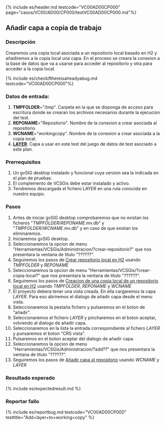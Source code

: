 
{% include es/header.md testcode="VC00AD00CP000" page="casos/VC00/AD00/CP000/testVC00AD00CP000.md"%}

## Añadir capa a copia de trabajo

### Descripción

Crearemos una copia local asociada a un repositorio local basado en H2 y añadiremos a la copia local 
una capa. En el proceso se creara la conexion a la base de datos que va a usarse para acceder al repositorio y
otra para acceder a la copia local.

{% include es/checkifthereisalreadyabug.md testcode="VC00AD00CP000"%}

### Datos de entrada:

1. **TMPFOLDER**="/tmp". Carpeta en la que se disponga de acceso para escritura donde
   se crearan los archivos necesarios durante la ejecucion del test.
4. **REPONAME**="Repositorio". Nombre de la conexion a crear asociada al repositorio.
5. **WCNAME**="workingcopy". Nombre de la conexion a crear asociada a la copia local. 
6. **[LAYER](../../data/layer.csv)**. Capa a usar en este test del juego de datos de test asociado a este plan. 

### Prerrequisitos

1. Un gvSIG desktop instalado y funcional cuya version sea la indicada en el plan de pruebas.
2. El complemento de VCSGis debe estar instalado y activo.
3. Tendremos descargada el fichero LAYER en una ruta conocida en nuestro equipo.

### Pasos

1. Antes de iniciar gvSIG desktop comprobaremos que no existan los ficheros "*TMPFOLDER*/*REPONAME*.mv.db" y
   "*TMPFOLDER*/*WCNAME*.mv.db" y en caso de que existan los eliminaremos.
2. Iniciaremos gvSIG desktop.
3. Seleccionaremos la opcion de menu "Herramientas/VCSGis/Administracion/?crear-repositorio?" que nos
   presentara la ventana de titulo "??????".
4. Seguiremos los pasos de [Crear repositorio local en H2](../../LB00/PR000_create_dbconnection/definition.md) 
   usando *TMPFOLDER* y *REPONAME*
5. Seleccionaremos la opcion de menu "Herramientas/VCSGis/?crear-copia-local?" que nos
   presentara la ventana de titulo "??????".
6. Seguiremos los pasos de [Creacion de una copia local de un repositorio local en H2](../../LB00/PR001_create_repo_h2/definition.md) 
   usando *TMPFOLDER*, *REPONAME* y *WCNAME*
7. El proyecto debera tener una vista creada. En ella cargaremos la capa *LAYER*. Para eso abriremos el dialogo de añadir capa desde el menu vista.
8. Seleccionaremos la pestaña fichero y pulsaremos en el boton de "añadir".
9. Seleccionaremos el fichero *LAYER* y pincharemos en el boton aceptar, volviendo al dialogo de añadir capa.
10. Seleccionaremos en la lista la entrada correspondiente al fichero *LAYER* y punsaremos el boton "CRS vista".
11. Pulsaremos en el boton aceptar del dialogo de añadir capa.
12. Seleccionaremos la opcion de menu "Herramientas/VCSGis/Administracion/?add??" que nos
    presentara la ventana de titulo "??????".
13. Seguiremos los pasos de [Añadir capa al repositorio](../../LB00/PR003_add_layer/definition.md) 
    usando *WCNAME* y *LAYER*

### Resultado esperado

{% include es/expectedresult.md %}

### Reportar fallo

{% include es/reportbug.md testcode="VC00AD00CP000" testtitle="Add+layer+to+working+copy" %}

